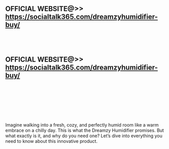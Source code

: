 <h2><strong>OFFICIAL WEBSITE@&gt;&gt; <a href="https://socialtalk365.com/dreamzyhumidifier-buy/">https://socialtalk365.com/dreamzyhumidifier-buy/</a></strong></h2>
<h2>&nbsp;</h2>
<h2><strong>OFFICIAL WEBSITE@&gt;&gt; <a href="https://socialtalk365.com/dreamzyhumidifier-buy/">https://socialtalk365.com/dreamzyhumidifier-buy/</a></strong></h2>
<h2>&nbsp;</h2>
<p>&nbsp;</p>
<p>&nbsp;</p>
<p>Imagine walking into a fresh, cozy, and perfectly humid room like a warm embrace on a chilly day. This is what the Dreamzy Humidifier promises. But what exactly is it, and why do you need one? Let&rsquo;s dive into everything you need to know about this innovative product.</p>
